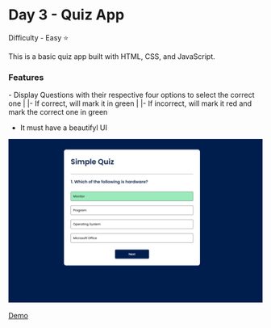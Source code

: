 <h1> Day 3 - Quiz App</h1>

Difficulty - Easy :star:

This is a basic quiz app built with HTML, CSS, and JavaScript. 

<h3>Features</h3>
 - Display Questions with their respective four options to select the correct one
    |
    |- If correct, will mark it in green
    |
    |- If incorrect, will mark it red and mark the correct one in green
 
 - It must have a beautifyl UI

<img src="../images/Show3.png" width="750" alt="Quize App">

<a href="https://basicfrontend.netlify.app/day%203%20quiz%20app/">Demo</a> 


